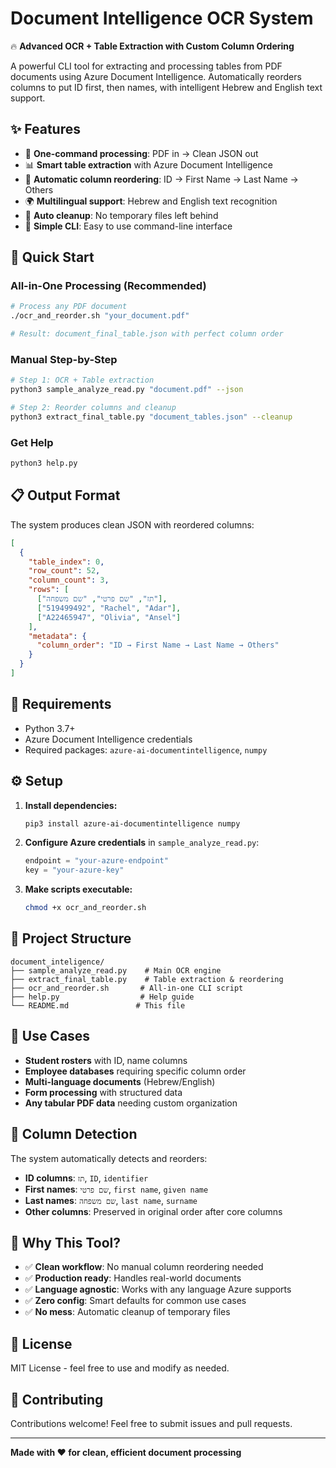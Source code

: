# Document Intelligence OCR System

🔥 **Advanced OCR + Table Extraction with Custom Column Ordering**

A powerful CLI tool for extracting and processing tables from PDF documents using Azure Document Intelligence. Automatically reorders columns to put ID first, then names, with intelligent Hebrew and English text support.

## ✨ Features

- 🚀 **One-command processing**: PDF in → Clean JSON out
- 📊 **Smart table extraction** with Azure Document Intelligence
- 🔄 **Automatic column reordering**: ID → First Name → Last Name → Others
- 🌍 **Multilingual support**: Hebrew and English text recognition
- 🧹 **Auto cleanup**: No temporary files left behind
- 📱 **Simple CLI**: Easy to use command-line interface

## 🚀 Quick Start

### All-in-One Processing (Recommended)
```bash
# Process any PDF document
./ocr_and_reorder.sh "your_document.pdf"

# Result: document_final_table.json with perfect column order
```

### Manual Step-by-Step
```bash
# Step 1: OCR + Table extraction
python3 sample_analyze_read.py "document.pdf" --json

# Step 2: Reorder columns and cleanup
python3 extract_final_table.py "document_tables.json" --cleanup
```

### Get Help
```bash
python3 help.py
```

## 📋 Output Format

The system produces clean JSON with reordered columns:

```json
[
  {
    "table_index": 0,
    "row_count": 52,
    "column_count": 3,
    "rows": [
      ["תז", "שם פרטי", "שם משפחה"],
      ["519499492", "Rachel", "Adar"],
      ["A22465947", "Olivia", "Ansel"]
    ],
    "metadata": {
      "column_order": "ID → First Name → Last Name → Others"
    }
  }
]
```

## 🔧 Requirements

- Python 3.7+
- Azure Document Intelligence credentials
- Required packages: `azure-ai-documentintelligence`, `numpy`

## ⚙️ Setup

1. **Install dependencies:**
   ```bash
   pip3 install azure-ai-documentintelligence numpy
   ```

2. **Configure Azure credentials** in `sample_analyze_read.py`:
   ```python
   endpoint = "your-azure-endpoint"
   key = "your-azure-key"
   ```

3. **Make scripts executable:**
   ```bash
   chmod +x ocr_and_reorder.sh
   ```

## 📁 Project Structure

```
document_inteligence/
├── sample_analyze_read.py    # Main OCR engine
├── extract_final_table.py    # Table extraction & reordering
├── ocr_and_reorder.sh       # All-in-one CLI script
├── help.py                  # Help guide
└── README.md               # This file
```

## 🎯 Use Cases

- **Student rosters** with ID, name columns
- **Employee databases** requiring specific column order
- **Multi-language documents** (Hebrew/English)
- **Form processing** with structured data
- **Any tabular PDF data** needing custom organization

## 🔄 Column Detection

The system automatically detects and reorders:

- **ID columns**: `תז`, `ID`, `identifier`
- **First names**: `שם פרטי`, `first name`, `given name`
- **Last names**: `שם משפחה`, `last name`, `surname`
- **Other columns**: Preserved in original order after core columns

## 🌟 Why This Tool?

- ✅ **Clean workflow**: No manual column reordering needed
- ✅ **Production ready**: Handles real-world documents
- ✅ **Language agnostic**: Works with any language Azure supports
- ✅ **Zero config**: Smart defaults for common use cases
- ✅ **No mess**: Automatic cleanup of temporary files

## 📝 License

MIT License - feel free to use and modify as needed.

## 🤝 Contributing

Contributions welcome! Feel free to submit issues and pull requests.

---

**Made with ❤️ for clean, efficient document processing**

